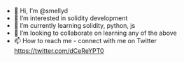 - 👋 Hi, I’m @smellyd
- 👀 I’m interested in solidity development
- 🌱 I’m currently learning solidity, python, js
- 💞️ I’m looking to collaborate on learning any of the above
- 📫 How to reach me - connect with me on Twitter https://twitter.com/dCeReYPT0

<!---
smellyd/smellyd is a ✨ special ✨ repository because its `README.md` (this file) appears on your GitHub profile.
You can click the Preview link to take a look at your changes.
--->
